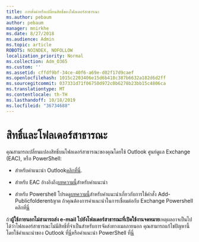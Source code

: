 ```yaml
---
title: การตั้งค่าหรือเปลี่ยนสิทธิ์ของโฟลเดอร์สาธารณะ
ms.author: pebaum
author: pebaum
manager: mnirkhe
ms.date: 8/27/2018
ms.audience: Admin
ms.topic: article
ROBOTS: NOINDEX, NOFOLLOW
localization_priority: Normal
ms.collection: Adm_O365
ms.custom: ''
ms.assetid: cffdf9bf-34ce-40f6-a69e-d02f17d9caef
ms.openlocfilehash: 1015c2203406e15d6b418c387b6632a182d6d2ff
ms.sourcegitcommit: 037331d71f06750d972c0b6278b23bb15c4806ca
ms.translationtype: MT
ms.contentlocale: th-TH
ms.lasthandoff: 10/18/2019
ms.locfileid: "36734688"
---
```

# <a name="permissions-and-public-folders"></a>สิทธิ์และโฟลเดอร์สาธารณะ

คุณสามารถเปลี่ยนแปลงสิทธิ์บนโฟลเดอร์สาธารณะของคุณโดยใช้ Outlook ศูนย์ดูแล Exchange (EAC), หรือ PowerShell:
  
- สำหรับคำแนะนำ Outlook[คลิกที่นี่](https://support.office.com/article/Set-or-change-permissions-for-a-public-folder-b2e0440c-7873-48ec-9ff2-b1a20b723005.aspx).
    
- สำหรับ EAC อ้างอิงถึง[บทความนี้](https://technet.microsoft.com/library/jj651147%28v=exchg.150%29.aspx.aspx#Anchor_1)สำหรับคำแนะนำ 
    
- สำหรับ Powershell โปรดดู[บทความนี้](https://technet.microsoft.com/library/bb124743%28v=exchg.160%29.aspx.aspx)สำหรับคำแนะนำเกี่ยวกับการใช้คำสั่ง Add-Publicfolderentญาต ถ้าคุณต้องการคำแนะนำในการเชื่อมต่อกับ Exchange Powershell คลิกที่[นี่](https://technet.microsoft.com/library/jj984289%28v=exchg.160%29.aspx.aspx)
    
ถ้า**ผู้ใช้ภายนอกไม่สามารถส่ง e-mail ไปยังโฟลเดอร์สาธารณะที่เปิดใช้งานจดหมาย**เหตุผลอาจเป็นไปได้ว่าโฟลเดอร์สาธารณะไม่มีสิทธิ์ที่จำเป็นสำหรับการจัดส่งทางเมลภายนอก คุณสามารถแก้ไขปัญหานี้โดยใช้คำแนะนำของ Outlook ที่[นี่](https://technet.microsoft.com/library/aa997560%28v=exchg.150%29.aspx.aspx#Anchor_1)หรือคำแนะนำ PowerShell ที่[นี่](https://support.microsoft.com/help/2984402/-5.7.1-smtp-550-5.7.1-resolver.rst.authrequired-nondelivery-report-when-external-users-try-to-send-mail-to-mail-enabled-public-folders-in-office-365.aspx)
  

